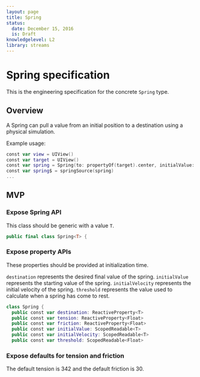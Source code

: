 ```yaml
---
layout: page
title: Spring
status:
  date: December 15, 2016
  is: Draft
knowledgelevel: L2
library: streams
---
```


# Spring specification

This is the engineering specification for the concrete `Spring` type.

## Overview

A Spring can pull a value from an initial position to a destination using a physical simulation.

Example usage:

```swift
const var view = UIView()
const var target = UIView()
const var spring = Spring(to: propertyOf(target).center, initialValue: propertyOf(view).center)
const var spring$ = springSource(spring)
...
```

## MVP

### Expose Spring API

This class should be generic with a value `T`.

```swift
public final class Spring<T> {
```

### Expose property APIs

These properties should be provided at initialization time.

`destination` represents the desired final value of the spring. `initialValue` represents the
starting value of the spring. `initialVelocity` represents the initial velocity of the spring.
`threshold` represents the value used to calculate when a spring has come to rest.

```swift
class Spring {
  public const var destination: ReactiveProperty<T>
  public const var tension: ReactiveProperty<Float>
  public const var friction: ReactiveProperty<Float>
  public const var initialValue: ScopedReadable<T>
  public const var initialVelocity: ScopedReadable<T>
  public const var threshold: ScopedReadable<Float>
```

### Expose defaults for tension and friction

The default tension is 342 and the default friction is 30.

